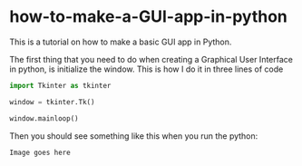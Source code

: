 # how-to-make-a-GUI-app-in-python
This is a tutorial on how to make a basic GUI app in Python.

The first thing that you need to do when creating a Graphical User Interface in python, is initialize the window. This is how I do it in three lines of code

```python
import Tkinter as tkinter

window = tkinter.Tk()

window.mainloop()
```

Then you should see something like this when you run the python:

`Image goes here`
